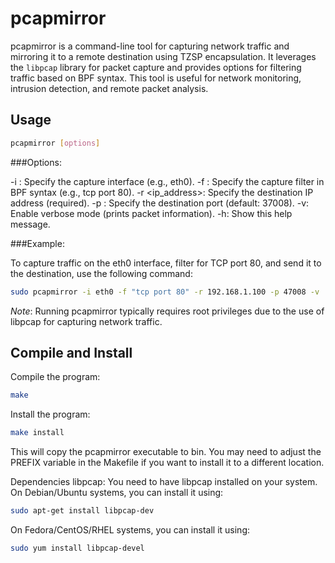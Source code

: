 # pcapmirror

pcapmirror is a command-line tool for capturing network traffic and mirroring it to a remote destination using TZSP encapsulation. It leverages the `libpcap` library for packet capture and provides options for filtering traffic based on BPF syntax. This tool is useful for network monitoring, intrusion detection, and remote packet analysis.

## Usage

```bash
pcapmirror [options]
```

###Options:

-i <interface>: Specify the capture interface (e.g., eth0).
-f <filter>: Specify the capture filter in BPF syntax (e.g., tcp port 80).
-r <ip_address>: Specify the destination IP address (required).
-p <port>: Specify the destination port (default: 37008).
-v: Enable verbose mode (prints packet information).
-h: Show this help message.

###Example:

To capture traffic on the eth0 interface, filter for TCP port 80, and send it to the destination, use the following command:

```bash
sudo pcapmirror -i eth0 -f "tcp port 80" -r 192.168.1.100 -p 47008 -v
```
*Note*: Running pcapmirror typically requires root privileges due to the use of libpcap for capturing network traffic.

## Compile and Install

Compile the program:
```bash
make
```

Install the program:
```bash
make install
```

This will copy the pcapmirror executable to bin. You may need to adjust the PREFIX variable in the Makefile if you want to install it to a different location.

Dependencies
libpcap: You need to have libpcap installed on your system. On Debian/Ubuntu systems, you can install it using:
```bash
sudo apt-get install libpcap-dev
```

On Fedora/CentOS/RHEL systems, you can install it using:
```bash
sudo yum install libpcap-devel
```


